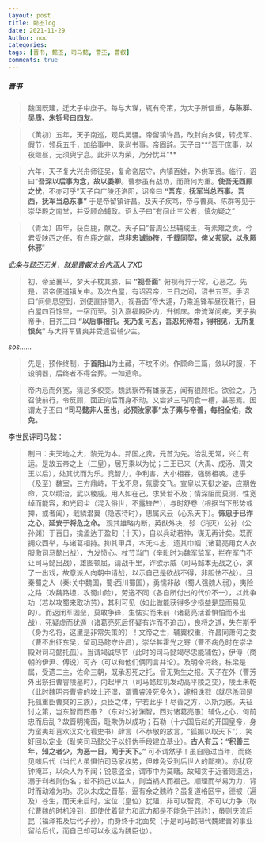 ```yaml
--- 
layout: post
title: 懿丕log
date: 2021-11-29
Author: noc
categories: 
tags: [晋书, 懿丕, 司马懿, 曹丕, 曹叡]
comments: true
---
```


##### 晋书

>魏国既建，迁太子中庶子。每与大谋，辄有奇策，为太子所信重，**与陈群、吴质、朱铄号曰四友**。

>（黄初）五年，天子南巡，观兵吴疆。帝留镇许昌，改封向乡侯，转抚军、假节，领兵五千，加给事中、录尚书事。帝固辞。天子曰**“吾于庶事，以夜继昼，无须臾宁息。此非以为荣，乃分忧耳”**

>六年，天子复大兴舟师征吴，复命帝居守，内镇百姓，外供军资。临行，诏曰“**吾深以后事为念，故以委卿**。曹参虽有战功，而萧何为重。**使吾无西顾之忧**，不亦可乎”天子自广陵还洛阳，诏帝曰 **“吾东，抚军当总西事。吾西，抚军当总东事”** 于是帝留镇许昌。及天子疾笃，帝与曹真、陈群等见于崇华殿之南堂，并受顾命辅政。诏太子曰“有间此三公者，慎勿疑之”

>（青龙）四年，获白鹿，献之。天子曰“昔周公旦辅成王，有素雉之贡。今君受陕西之任，有白鹿之献，**岂非忠诚协符，千载同契，俾乂邦家，以永厥休邪**”

*此条与懿丕无关，就是曹叡太会内涵人了XD*

>初，帝至襄平，梦天子枕其膝，曰 **“视吾面”** 俯视有异于常，心恶之。先是，诏帝便道镇关中。及次白屋，有诏召帝，三日之间，诏书五至。手诏曰“间侧息望到，到便直排閤入，视吾面”帝大遽，乃乘追锋车昼夜兼行，自白屋四百馀里，一宿而至。引入嘉福殿卧内，升御床。帝流涕问疾，天子执帝手，目齐王曰 **“以后事相托。死乃复可忍，吾忍死待君，得相见，无所复恨矣”** 与大将军曹爽并受遗诏辅少主。

*sos……*

>先是，预作终制，于**首阳山**为土藏，不坟不树。作顾命三篇，敛以时服，不设明器，后终者不得合葬。一如遗命。

>帝内忌而外宽，猜忌多权变。魏武察帝有雄豪志，闻有狼顾相。欲验之。乃召使前行，令反顾，面正向后而身不动。又尝梦三马同食一槽，甚恶焉。因谓太子丕曰 **“司马懿非人臣也，必预汝家事”太子素与帝善，每相全佑，故免。**



李世民评司马懿：

>制曰：夫天地之大，黎元为本。邦国之贵，元首为先。治乱无常，兴亡有运。是故五帝之上（三皇），居万乘以为忧；三王已来（大禹、成汤、周文王以后），处其忧而为乐。竞智力，争利害，大小相吞，强弱相袭。逮乎（及至）魏室，三方鼎峙，干戈不息，氛雾交飞。宣皇以天挺之姿，应期佐命，文以缵治，武以棱威。用人如在己，求贤若不及；情深阻而莫测，性宽绰而能容，和光同尘（混入俗世，不露锋芒），与时舒卷（根据当下形势或捭，或者阖），戢鳞潜翼（隐志待时），思属风云（心系天下）。**饰忠于已诈之心，延安于将危之命。** 观其雄略内断，英猷外决，殄（消灭）公孙（公孙渊）于百日，擒孟达于盈旬（十天），自以兵动若神，谋无再计矣。既而拥众西举，与诸葛相持。抑其甲兵，本无斗志，遗其巾帼（诸葛亮用女人衣服激司马懿出战），方发愤心。杖节当门（辛毗时为魏军监军，拦在军门不让司马懿出战），雄图顿屈，请战千里，诈欲示威（司马懿本无战之心，演了一出戏，故意派人向朝中请战，以示自己是欲战不得，非胆怯不战）。且秦蜀之人（秦:关中魏国，蜀:西川蜀国），勇懦非敌（蜀人强魏人弱），夷险之路（攻魏路坦，攻蜀山险），劳逸不同（各自所付出的代价不一），以此争功（若以攻蜀来取功劳），其利可见（如此做能获得多少损益是显而易见的）。而返闭军固垒，莫敢争锋，生怯实而未前（诸葛亮活着惧怕而不出战），死疑虚而犹遁（诸葛亮死后怀疑有诈而不追击），良将之道，失在斯乎（身为名将，这里是非常失策的）！文帝之世，辅翼权重，许昌同萧何之委（曹丕出征东吴，留司马懿守许昌），崇华甚霍光之寄（曹丕病危时在崇华殿对司马懿托孤）。当谓竭诚尽节（此时的司马懿竭尽忠能辅佐），伊傅（商朝的伊尹、傅说）可齐（可以和他们俩同言并论）。及明帝将终，栋梁是属，受遗二主，佐命三朝，既承忍死之托，曾无殉生之报。天子在外（曹芳外出祭扫曹睿陵墓时），内起甲兵（司马懿趁机发动高平陵之变），陵土未乾（此时魏明帝曹睿的坟土还湿，谓曹睿没死多久），遽相诛戮（就尽杀同是托孤重臣曹爽的三族），贞臣之体，宁若此乎！尽善之方，以斯为惑。夫征讨之策，岂东智而西愚？（东对公孙渊智，西对诸葛亮愚）辅佐之心，何前忠而后乱？故晋明掩面，耻欺伪以成功；石勒（十六国后赵的开国皇帝，身为蛮夷却喜欢汉文化看史书）肆言（不恭敬的放言，"狐媚以取天下"），笑奸回以定业（耻笑司马懿父子以奸伪手段建立基业）。**古人有云：“积善三年，知之者少，为恶一日，闻于天下。”** 可不谓然乎！虽自隐过当年，而终见嗤后代（当代人虽惧怕司马家权势，但难免受到后世人的鄙夷）。亦犹窃钟掩耳，以众人为不闻；锐意盗金，谓市中为莫睹。故知贪于近者则遗远，溺于利者则伤名；若不损己以益人，则当祸人而福己。顺理而举易为力，背时而动难为功。况以未成之晋基，逼有余之魏祚？虽复道格区宇，德被（遍及）苍生，而天未启时，宝位（皇位）犹阻，非可以智竞，不可以力争（取代曹魏的时机没到，即使仗着智力和武力都是不能急于践祚），虽则庆流后昆（福泽祐及后代子孙），而身终于北面矣（于是司马懿把代魏建晋的事业留给后代，而自己却可以永远为魏臣也）。







